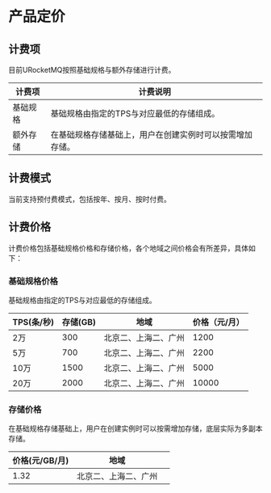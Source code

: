 # 产品定价

##  计费项
目前URocketMQ按照基础规格与额外存储进行计费。

| 计费项   | 计费说明                                                 |
| -------- | -------------------------------------------------------- |
| 基础规格 | 基础规格由指定的TPS与对应最低的存储组成。                |
| 额外存储 | 在基础规格存储基础上，用户在创建实例时可以按需增加存储。 |


##  计费模式

当前支持预付费模式，包括按年、按月、按时付费。

## 计费价格

计费价格包括基础规格价格和存储价格，各个地域之间价格会有所差异，具体如下：

### 基础规格价格
 基础规格由指定的TPS与对应最低的存储组成。

| TPS(条/秒) | 存储(GB) | 地域               | 价格（元/月） |
| ---------- | -------- | ------------------ | ------------- |
| 2万        | 300      | 北京二、上海二、广州 | 1200          |
| 5万        | 700      | 北京二、上海二、广州 | 2200          |
| 10万       | 1500     | 北京二、上海二、广州 | 5000          |
| 20万       | 2000     | 北京二、上海二、广州 | 10000         |

### 存储价格

在基础规格存储基础上，用户在创建实例时可以按需增加存储，底层实际为多副本存储。

| 价格(元/GB/月) | 地域               |      |
| -------------- | ------------------ | ---- |
| 1.32           | 北京二、上海二、广州 |      |